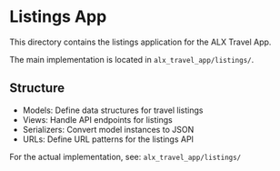 # Listings App

This directory contains the listings application for the ALX Travel App.

The main implementation is located in `alx_travel_app/listings/`.

## Structure

- Models: Define data structures for travel listings
- Views: Handle API endpoints for listings
- Serializers: Convert model instances to JSON
- URLs: Define URL patterns for the listings API

For the actual implementation, see: `alx_travel_app/listings/`
